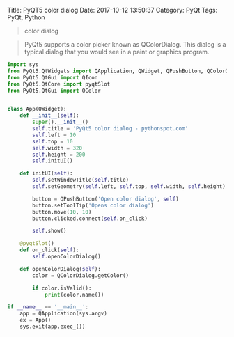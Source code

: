 Title: PyQT5 color dialog
Date: 2017-10-12 13:50:37
Category: PyQt
Tags: PyQt, Python

> color dialog

> PyQt5 supports a color picker known as QColorDialog. This dialog is a typical dialog that you would see in a paint or graphics program.

```python
import sys
from PyQt5.QtWidgets import QApplication, QWidget, QPushButton, QColorDialog
from PyQt5.QtGui import QIcon
from PyQt5.QtCore import pyqtSlot
from PyQt5.QtGui import QColor


class App(QWidget):
    def __init__(self):
        super().__init__()
        self.title = 'PyQt5 color dialog - pythonspot.com'
        self.left = 10
        self.top = 10
        self.width = 320
        self.height = 200
        self.initUI()

    def initUI(self):
        self.setWindowTitle(self.title)
        self.setGeometry(self.left, self.top, self.width, self.height)

        button = QPushButton('Open color dialog', self)
        button.setToolTip('Opens color dialog')
        button.move(10, 10)
        button.clicked.connect(self.on_click)

        self.show()

    @pyqtSlot()
    def on_click(self):
        self.openColorDialog()

    def openColorDialog(self):
        color = QColorDialog.getColor()

        if color.isValid():
            print(color.name())

if __name__ == '__main__':
    app = QApplication(sys.argv)
    ex = App()
    sys.exit(app.exec_())
```


